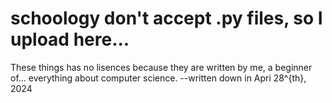 # schoology don't accept .py files, so I upload here...
These things has no lisences because they are written by me, a beginner of... everything about computer science.
--written down in Apri 28^{th}, 2024
